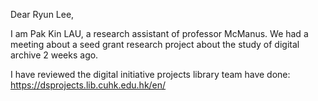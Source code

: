 Dear Ryun Lee,

I am Pak Kin LAU, a research assistant of professor McManus.
We had a meeting about a seed grant research project about the study of digital archive 2 weeks ago. 

I have reviewed the digital initiative projects library team have done: https://dsprojects.lib.cuhk.edu.hk/en/
